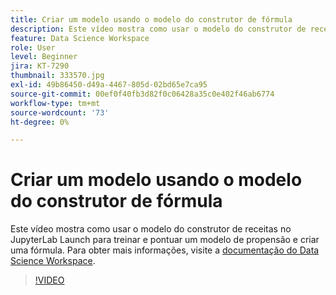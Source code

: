 ```yaml
---
title: Criar um modelo usando o modelo do construtor de fórmula
description: Este vídeo mostra como usar o modelo do construtor de receitas no JupyterLab Launch para treinar e pontuar um modelo de propensão e criar uma fórmula.
feature: Data Science Workspace
role: User
level: Beginner
jira: KT-7290
thumbnail: 333570.jpg
exl-id: 49b86450-d49a-4467-805d-02bd65e7ca95
source-git-commit: 00ef0f40fb3d82f0c06428a35c0e402f46ab6774
workflow-type: tm+mt
source-wordcount: '73'
ht-degree: 0%

---
```


# Criar um modelo usando o modelo do construtor de fórmula

Este vídeo mostra como usar o modelo do construtor de receitas no JupyterLab Launch para treinar e pontuar um modelo de propensão e criar uma fórmula. Para obter mais informações, visite a [documentação do Data Science Workspace](https://experienceleague.adobe.com/docs/experience-platform/data-science-workspace/home.html).

>[!VIDEO](https://video.tv.adobe.com/v/333570?learn=on)
